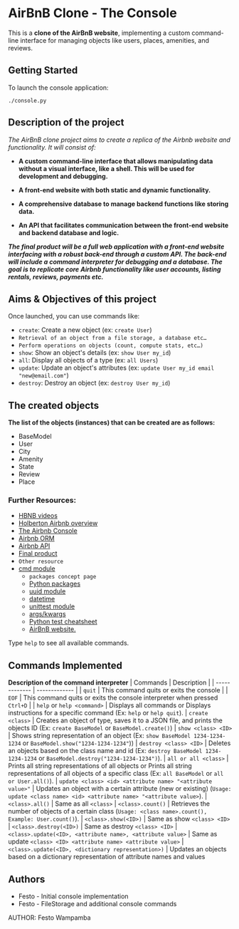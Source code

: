 # AirBnB Clone - The Console

This is a **clone of the AirBnB website**, implementing a custom command-line interface for managing objects like users, places, amenities, and reviews. 

## Getting Started

To launch the console application:

```
./console.py
```

## Description of the project

*The AirBnB clone project aims to create a replica of the Airbnb website and functionality. It will consist of:*

- **A custom command-line interface that allows manipulating data without a visual interface, like a shell. This will be used for development and debugging.**

- **A front-end website with both static and dynamic functionality.**

- **A comprehensive database to manage backend functions like storing data.**

- **An API that facilitates communication between the front-end website and backend database and logic.**

***The final product will be a full web application with a front-end website interfacing with a robust back-end through a custom API. The back-end will include a command interpreter for debugging and a database. The goal is to replicate core Airbnb functionality like user accounts, listing rentals, reviews, payments etc.*** 

## Aims & Objectives of this project
Once launched, you can use commands like:

- `create`: Create a new object (ex: `create User`)
- `Retrieval of an object from a file storage, a database etc… `
- `Perform operations on objects (count, compute stats, etc…)`
- `show`: Show an object's details (ex: `show User my_id`) 
- `all`: Display all objects of a type (ex: `all Users`)
- `update`: Update an object's attributes (ex: `update User my_id email "new@email.com"`)
- `destroy`: Destroy an object (ex: `destroy User my_id`)

## The created objects
**The list of the objects (instances) that can be created are as follows:**
- BaseModel
- User
- City
- Amenity
- State
- Review
- Place

### Further Resources:
* [HBNB videos](https://www.youtube.com/playlist?list=PLlLHfkTcnvmPOp6jv_89tRpJUMFrP-Wbi)
* [Holberton Airbnb overview](https://www.youtube.com/watch?v=QTwmCB_AWqI)
* [The Airbnb Console](https://www.youtube.com/watch?v=jeJwRB33YNg)
* [Airbnb ORM](https://www.youtube.com/watch?v=ZwCD8cNZk9U)
* [Airbnb API](https://www.youtube.com/watch?v=LrQhULlFJdU)
* [Final product](https://www.youtube.com/watch?v=m-cfupVumos)
* ```Other resource```
* [cmd module](https://docs.python.org/3.8/library/cmd.html)
    * ```packages concept page```
    * [Python packages](https://docs.python.org/3.4/tutorial/modules.html#packages)
    * [uuid module](https://docs.python.org/3.8/library/uuid.html)
    * [datetime](https://docs.python.org/3.8/library/datetime.html)
    * [unittest module](https://docs.python.org/3.8/library/unittest.html#module-unittest)
    * [args/kwargs](https://yasoob.me/2013/08/04/args-and-kwargs-in-python-explained/)
    * [Python test cheatsheet](https://www.pythonsheets.com/notes/python-tests.html)
    * [ AirBnB website.](https://www.airbnb.com/)

Type `help` to see all available commands.

## Commands Implemented
**Description of the command interpreter**
| Commands  | Description |
| ------------- | ------------- |
| ```quit```  | This command quits or exits the console  |
| ```EOF```  | This command quits or exits the console interpreter when pressed ```Ctrl+D``` |
| ```help``` or ```help <command>```  | Displays all commands or Displays instructions for a specific command (Ex: ```help``` or ```help quit```).
| ```create <class>```  | Creates an object of type, saves it to a JSON file, and prints the objects ID (Ex: ```create BaseModel``` or ```BaseModel.create()```)
| ```show <class> <ID>```  | Shows string representation of an object (Ex: ```show BaseModel 1234-1234-1234``` or ```BaseModel.show("1234-1234-1234"```))
| ```destroy <class> <ID>```  | Deletes an objects based on the class name and id (Ex: ```destroy BaseModel 1234-1234-1234``` or ```BaseModel.destroy("1234-1234-1234")```).
| ```all or all <class>```  | Prints all string representations of all objects or Prints all string representations of all objects of a specific class (Ex: ```all BaseModel``` or ```all or User.all()```).
| ```update <class> <id> <attribute name> "<attribute value>"```  | Updates an object with a certain attribute (new or existing) (```Usage: update <class name> <id> <attribute name> "<attribute value>```).
| ```<class>.all()```  | Same as all ```<class>```
| ```<class>.count()```  | Retrieves the number of objects of a certain class (```Usage: <class name>.count(), Example: User.count()```).
| ```<class>.show(<ID>)```  | Same as show ```<class> <ID>```
| ```<class>.destroy(<ID>)```  | Same as destroy ```<class> <ID>```
| ```<class>.update(<ID>, <attribute name>, <attribute value>```  | Same as update ```<class> <ID> <attribute name> <attribute value>```
| ```<class>.update(<ID>, <dictionary representation>)```  | Updates an objects based on a dictionary representation of attribute names and values


## Authors

- Festo - Initial console implementation
- Festo - FileStorage and additional console commands

AUTHOR:
Festo Wampamba
